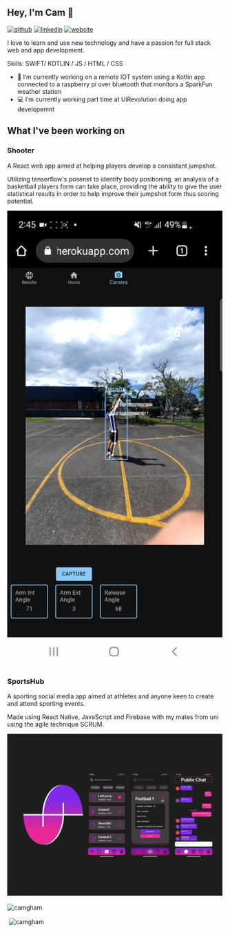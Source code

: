 ## Hey, I'm Cam 👋

[<img src='https://cdn.jsdelivr.net/npm/simple-icons@3.0.1/icons/github.svg' alt='github' height='40'>](https://github.com/CamGham)  [<img src='https://cdn.jsdelivr.net/npm/simple-icons@3.0.1/icons/linkedin.svg' alt='linkedin' height='40'>](https://www.linkedin.com/in/cameron-graham-611444241/)  [<img src='https://cdn.jsdelivr.net/npm/simple-icons@3.0.1/icons/icloud.svg' alt='website' height='40'>](https://camgham.github.io/)  


I love to learn and use new technology and have a passion for full stack web and app development.

Skills: SWIFT/ KOTLIN / JS / HTML / CSS

- 🌱 I’m currently working on a remote IOT system using a Kotlin app connected to a raspberry pi over bluetooth that monitors a SparkFun weather station
- 💻 I’m currently working part time at UiRevolution doing app developemnt

## What I've been working on
### Shooter
A React web app aimed at helping players develop a consistant jumpshot. 

Utilizing tensorflow's posenet to identify body positioning, an analysis of a basketball players form can take place, providing the ability to give the user statistical results in order to help improve their jumpshot form thus scoring potential.

<img src="https://github.com/CamGham/CamGham/blob/main/Shooter.jpg" width="500">

### SportsHub
A sporting social media app aimed at athletes and anyone keen to create and attend sporting events.

Made using React Native, JavaScript and Firebase with my mates from uni using the agile technique SCRUM.

<img src="https://github.com/CamGham/CamGham/blob/main/SportsHub.png" width="500">



<p><img align="center" src="https://github-readme-stats.vercel.app/api/top-langs?username=camgham&show_icons=true&theme=dark&locale=en&layout=compact" alt="camgham" /></p>

<p>&nbsp;<img align="center" src="https://github-readme-stats.vercel.app/api?username=camgham&show_icons=true&theme=dark&locale=en" alt="camgham" /></p>

